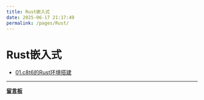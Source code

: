 ```yaml
---
title: Rust嵌入式
date: 2025-06-17 21:17:49
permalink: /pages/Rust/
---
```


# Rust嵌入式

- [01.c8t6的Rust环境搭建](/pages/Rust_01/)

---

**[留言板](/message-board)**
